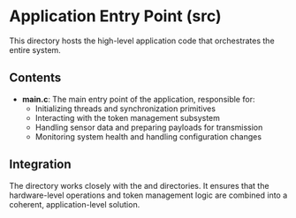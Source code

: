# Application Entry Point (src)

This directory hosts the high-level application code that orchestrates the entire system.

## Contents

- **main.c**: The main entry point of the application, responsible for:
  - Initializing threads and synchronization primitives
  - Interacting with the token management subsystem
  - Handling sensor data and preparing payloads for transmission
  - Monitoring system health and handling configuration changes

## Integration
The  directory works closely with the  and  directories. It ensures that the hardware-level operations and token management logic are combined into a coherent, application-level solution.


